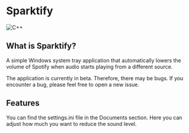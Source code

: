 # Sparktify
![C++](https://img.shields.io/badge/c++-%2300599C.svg?style=for-the-badge&logo=c%2B%2B&logoColor=white)


## What is Sparktify?
A simple Windows system tray application that automatically lowers the volume of Spotify when audio starts playing from a different source.

The application is currently in beta. Therefore, there may be bugs. If you encounter a bug, please feel free to open a new issue.

## Features
You can find the settings.ini file in the Documents section. Here you can adjust how much you want to reduce the sound level.

